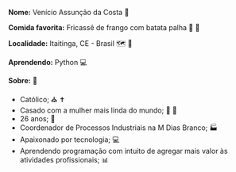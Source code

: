 **Nome:** Venício Assunção da Costa :man:

**Comida favorita:** Fricassê de frango com batata palha :chicken: :potato:

**Localidade:** Itaitinga, CE - Brasil :world_map: :round_pushpin:

**Aprendendo:**  Python :computer:

**Sobre:** :book:

- Católico; :church: :latin_cross:
- Casado com a mulher mais linda do mundo; :couple_with_heart: :ring:
- 26 anos; :calendar:
- Coordenador de Processos Industriais na M Dias Branco; :factory:
- Apaixonado por tecnologia; :computer:
- Aprendendo programação com intuito de agregar mais valor às atividades profissionais; :bar_chart:
